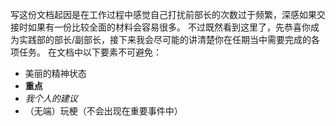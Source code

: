 写这份文档起因是在工作过程中感觉自己打扰前部长的次数过于频繁，深感如果交接时如果有一份比较全面的材料会容易很多。
不过既然看到这里了，先恭喜你成为实践部的部长/副部长，接下来我会尽可能的讲清楚你在任期当中需要完成的各项任务。
在文档中以下要素不可避免：
- 美丽的精神状态
- **重点**
- *我个人的建议*
- （无端）玩梗（不会出现在重要事件中）